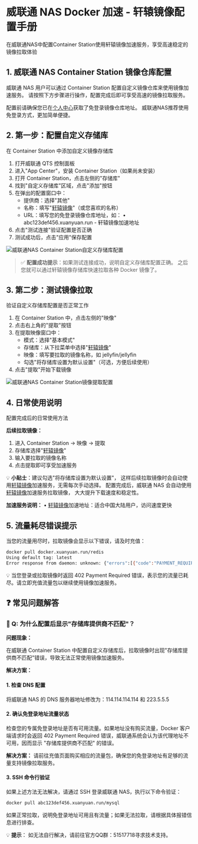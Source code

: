 # 威联通 NAS Docker 加速 - 轩辕镜像配置手册

在威联通NAS中配置Container Station使用轩辕镜像加速服务，享受高速稳定的镜像拉取体验

## 1. 威联通 NAS Container Station 镜像仓库配置

威联通 NAS 用户可以通过 Container Station 配置自定义镜像仓库来使用镜像加速服务。 请按照下方步骤进行操作，配置完成后即可享受高速的镜像拉取服务。

配置前请确保您已在[个人中心](https://xuanyuan.cloud/)获取了免登录镜像仓库地址。 威联通NAS推荐使用免登录方式，更加简单便捷。

## 2. 第一步：配置自定义存储库

在 Container Station 中添加自定义镜像存储库

1. 打开威联通 QTS 控制面板
2. 进入"App Center"，安装 Container Station（如果尚未安装）
3. 打开 Container Station，点击左侧的"存储库"
4. 找到"自定义存储库"区域，点击"添加"按钮
5. 在弹出的配置窗口中：
   - 提供商：选择"其他"
   - 名称：填写"[轩辕镜像](https://xuanyuan.cloud/)"（或您喜欢的名称）
   - URL：填写您的免登录镜像仓库地址，如：
     • abc123def456.xuanyuan.run - 轩辕镜像加速地址
6. 点击"测试连接"验证配置是否正确
7. 测试成功后，点击"应用"保存配置

![威联通NAS Container Station自定义存储库配置](https://imgs.xuanyuan.run/img/weiliantong.jpg)

> ✅ **配置成功提示**：如果测试连接成功，说明自定义存储库配置正确。 之后您就可以通过轩辕镜像存储库快速拉取各种 Docker 镜像了。

## 3. 第二步：测试镜像拉取

验证自定义存储库配置是否正常工作

1. 在 Container Station 中，点击左侧的"映像"
2. 点击右上角的"提取"按钮
3. 在提取映像窗口中：
   - 模式：选择"基本模式"
   - 存储库：从下拉菜单中选择"[轩辕镜像](https://xuanyuan.cloud/)"
   - 映像：填写要拉取的镜像名称，如 jellyfin/jellyfin
   - 勾选"将存储库设置为默认设置"（可选，方便后续使用）
4. 点击"提取"开始下载镜像

![威联通NAS Container Station镜像提取配置](https://imgs.xuanyuan.run/img/weiliantong2.jpg)

## 4. 日常使用说明

配置完成后的日常使用方法

**后续拉取镜像：**
1. 进入 Container Station → 映像 → 提取
2. 存储库选择"[轩辕镜像](https://xuanyuan.cloud/)"
3. 输入要拉取的镜像名称
4. 点击提取即可享受加速服务

💡 **小贴士**：建议勾选"将存储库设置为默认设置"， 这样后续拉取镜像时会自动使用[轩辕镜像](https://xuanyuan.cloud/)加速服务，无需每次手动选择。 配置完成后，威联通 NAS 会自动使用[轩辕镜像](https://xuanyuan.cloud/)加速服务拉取镜像， 大大提升下载速度和稳定性。

**加速服务说明：**
• [轩辕镜像](https://xuanyuan.cloud/)加速地址：适合中国大陆用户，访问速度更快

## 5. 流量耗尽错误提示

当您的流量用尽时，拉取镜像会显示以下错误，请及时充值：

```bash
docker pull docker.xuanyuan.run/redis
Using default tag: latest
Error response from daemon: unknown: {"errors":[{"code":"PAYMENT_REQUIRED","message":"capacity has use up","detail":[{"Type":"repository","Name":"library/*","Action":"pull"}]}]}
```

💡 当您登录或拉取镜像时返回 402 Payment Required 错误，表示您的流量已耗尽。请立即充值流量包以继续使用镜像加速服务。

## ❓ 常见问题解答

### 🐳 Q: 为什么配置后显示"存储库提供商不匹配"？

**问题现象：**

在威联通 Container Station 中配置自定义存储库后，拉取镜像时出现"存储库提供商不匹配"错误，导致无法正常使用镜像加速服务。

**解决方案：**

#### 1. 检查 DNS 配置
将威联通 NAS 的 DNS 服务器地址修改为：114.114.114.114 和 223.5.5.5

#### 2. 确认免登录地址流量状态
检查您的专属免登录地址是否有可用流量。如果地址没有购买流量，Docker 客户端请求时会返回 402 Payment Required 错误，威联通系统会认为该代理地址不可用，因而显示 "存储库提供商不匹配" 的错误。

**解决方案：** 请前往充值页面购买相应的流量包，确保您的免登录地址有足够的流量支持镜像拉取服务。

#### 3. SSH 命令行验证
如果上述方法无法解决，请通过 SSH 登录威联通 NAS，执行以下命令验证：

```bash
docker pull abc123def456.xuanyuan.run/mysql
```

如果正常拉取，说明免登录地址可用且有流量；如果无法拉取，请根据具体报错信息进行排查。

💡 **提示**： 如无法自行解决，请前往官方QQ群：51517718寻求技术支持。
